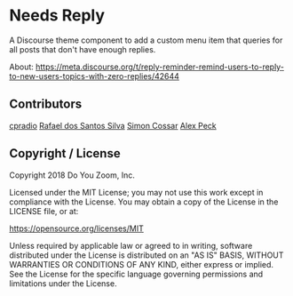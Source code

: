 # Needs Reply
A Discourse theme component to add a custom menu item that queries for all posts that don't have enough replies.

About: https://meta.discourse.org/t/reply-reminder-remind-users-to-reply-to-new-users-topics-with-zero-replies/42644

## Contributors
[cpradio](https://github.com/cpradio)
[Rafael dos Santos Silva](https://github.com/xfalcox)
[Simon Cossar](https://github.com/scossar)
[Alex Peck](https://github.com/alxpck)

## Copyright / License
Copyright 2018 Do You Zoom, Inc.

Licensed under the MIT License; you may not use this work except in compliance with the License. You may obtain a copy of the License in the LICENSE file, or at:

https://opensource.org/licenses/MIT

Unless required by applicable law or agreed to in writing, software distributed under the License is distributed on an "AS IS" BASIS, WITHOUT WARRANTIES OR CONDITIONS OF ANY KIND, either express or implied. See the License for the specific language governing permissions and limitations under the License.
